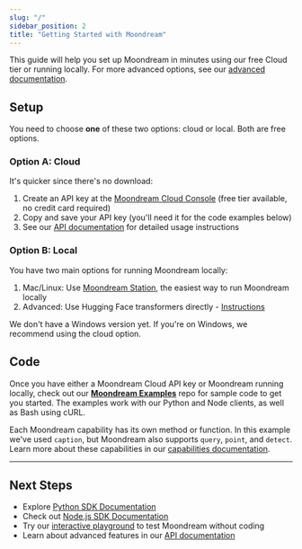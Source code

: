 ```yaml
---
slug: "/"
sidebar_position: 2
title: "Getting Started with Moondream"
---
```


This guide will help you set up Moondream in minutes using our free Cloud tier or running locally. For more advanced options, see our [advanced documentation](https://moondream.ai/c/docs/advanced).

## Setup

You need to choose **one** of these two options: cloud or local. Both are free options.

### Option A: Cloud

It's quicker since there's no download:

1. Create an API key at the [Moondream Cloud Console](https://moondream.ai/c/cloud/api-keys) (free tier available, no credit card required)
2. Copy and save your API key (you'll need it for the code examples below)
3. See our [API documentation](https://moondream.ai/c/docs/advanced/api) for detailed usage instructions

### Option B: Local 

You have two main options for running Moondream locally:

1. Mac/Linux: Use [Moondream Station](https://moondream.ai/station), the easiest way to run Moondream locally
2. Advanced: Use Hugging Face transformers directly - [Instructions](https://moondream.ai/c/docs/advanced/transformers)

We don't have a Windows version yet. If you're on Windows, we recommend using the cloud option.

## Code

Once you have either a Moondream Cloud API key or Moondream running locally, check out our [**Moondream Examples**](https://github.com/m87-labs/moondream-examples) repo for sample code to get you started. The examples work with our Python and Node clients, as well as Bash using cURL.

Each Moondream capability has its own method or function. In this example we've used `caption`, but Moondream also supports `query`, `point`, and `detect`. Learn more about these capabilities in our [capabilities documentation](https://moondream.ai/c/docs/capabilities).

---

## Next Steps

- Explore [Python SDK Documentation](https://pypi.org/project/moondream/)
- Check out [Node.js SDK Documentation](https://www.npmjs.com/package/moondream)
- Try our [interactive playground](https://moondream.ai/c/playground) to test Moondream without coding
- Learn about advanced features in our [API documentation](https://moondream.ai/c/docs/advanced/api)